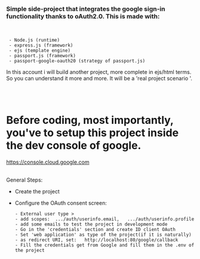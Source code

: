 <h3>Simple side-project that integrates the google sign-in functionality thanks to oAuth2.0. This is made with:</h3>
<br>
     
     - Node.js (runtime)
     - express.js (framework)
     - ejs (template engine)
     - passport.js (framework)
     - passport-google-oauth20 (strategy of passport.js)
     
In this account i will build another project, more complete in ejs/html terms. So you can understand it more and more. It will be a 'real project scenario '.

<br>
<br>
<h1>Before coding, most importantly, you've to setup this project inside the dev console of google.</h1>

https://console.cloud.google.com<br>
<br>

General Steps:
- Create the project
- Configure the OAuth consent screen:

      - External user type >
      - add scopes:  .../auth/userinfo.email, 	.../auth/userinfo.profile
      - add some emails to test the project in development mode
      - Go in the 'credentials' section and create ID client OAuth
      - Set 'web application' as type of the project(if it is naturally)
      - as redirect URI, set:   http://localhost:80/google/callback
      - Fill the credentials get from Google and fill them in the .env of the project
     

